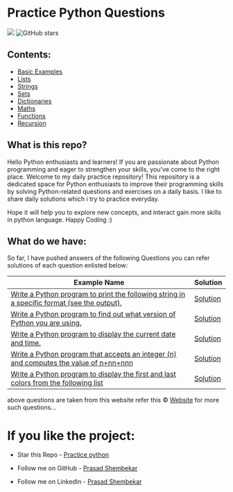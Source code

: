 # Practice Python Questions 
![](https://img.shields.io/badge/Python-14354C?style=for-the-badge&logo=python&logoColor=white)
![GitHub stars](https://img.shields.io/github/stars/prasad-shembekar/practice-python?style=social) 

## Contents:
- [Basic Examples](#Basic-Examples) 
- [Lists ](#Lists)
- [Strings](#Strings)
- [Sets](#Sets)
- [Dictionaries](#Dictionaries)
- [Maths](#Maths)
- [Functions](#Functions)
- [Recursion](#Recursion)

## What is this repo?
Hello Python enthusiasts and learners! If you are passionate about Python programming and eager to strengthen your skills, you've come to the right place. Welcome to my daily practice repository! This repository is a dedicated space for Python enthusiasts to improve their programming skills by solving Python-related questions and exercises on a daily basis. I like to share daily solutions which i try to practice everyday. 

Hope it will help you to explore new concepts, and interact gain more skills in python language.
Happy Coding :)


## What do we have:
So far, I have pushed answers of the following Questions you can refer solutions of each question enlisted below:

| Example Name | Solution |
|--|--|
| [Write a Python program to print the following string in a specific format (see the output).]() | [Solution]() |
| [Write a Python program to find out what version of Python you are using.]() | [Solution]() |
| [Write a Python program to display the current date and time.]() | [Solution]() |
| [Write a Python program that accepts an integer (n) and computes the value of n+nn+nnn]() | [Solution]() |
| [Write a Python program to display the first and last colors from the following list]() | [Solution]() |




 above questions are taken from this website refer this &copy; [Website](https://www.w3resource.com/python-exercises/) for more such questions...


# If you like the project:
- Star this Repo - [Practice python](https://github.com/prasad-shembekar/practice-python)

- Follow me on GitHub - [Prasad Shembekar](https://github.com/prasad-shembekar)

- Follow me on LinkedIn - [Prasad Shembekar](https://www.linkedin.com/in/prasadshembekar/)




 
